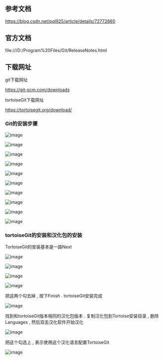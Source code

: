 ## 参考文档
https://blog.csdn.net/pql925/article/details/72772660

## 官方文档
file:///D:/Program%20Files/Git/ReleaseNotes.html

## 下载网址

git下载网址

https://git-scm.com/downloads

    
tortoiseGit下载网址

https://tortoisegit.org/download/

### Git的安装步骤

![image](https://github.com/qq814110433/photo-repository/blob/master/git/git-01.jpg?raw=true)

![image](https://github.com/qq814110433/photo-repository/blob/master/git/git-02.jpg?raw=true)

![image](https://github.com/qq814110433/photo-repository/blob/master/git/git-03.jpg?raw=true)

![image](https://github.com/qq814110433/photo-repository/blob/master/git/git-04.jpg?raw=true)

![image](https://github.com/qq814110433/photo-repository/blob/master/git/git-05.jpg?raw=true)

![image](https://github.com/qq814110433/photo-repository/blob/master/git/git-06.jpg?raw=true)

![image](https://github.com/qq814110433/photo-repository/blob/master/git/git-07.jpg?raw=true)

![image](https://github.com/qq814110433/photo-repository/blob/master/git/git-08.jpg?raw=true)

![image](https://github.com/qq814110433/photo-repository/blob/master/git/git-09.jpg?raw=true)

![image](https://github.com/qq814110433/photo-repository/blob/master/git/git-10.jpg?raw=true)

### tortoiseGit的安装和汉化包的安装

TortoiseGit的安装基本是一路Next 

![image](https://github.com/qq814110433/photo-repository/blob/master/git/git-tortoise-01.jpg?raw=true)

![image](https://github.com/qq814110433/photo-repository/blob/master/git/git-tortoise-02.jpg?raw=true)

![image](https://github.com/qq814110433/photo-repository/blob/master/git/git-tortoise-03.jpg?raw=true)

![image](https://github.com/qq814110433/photo-repository/blob/master/git/git-tortoise-04.jpg?raw=true)

把这两个勾去掉 , 按下Finish .  tortoiseGit安装完成

![image](https://github.com/qq814110433/photo-repository/blob/master/git/git-tortoise-05.jpg?raw=true)

找到和tortoiseGit版本相同的汉化包版本 . 
复制汉化包到Tortoise安装目录 , 删除Languages , 然后双击汉化软件开始汉化

![image](https://github.com/qq814110433/photo-repository/blob/master/git/git-tortoise-06.jpg?raw=true)

把这个勾选上 , 表示使用这个汉化语言配置TortoiseGit

![image](https://github.com/qq814110433/photo-repository/blob/master/git/git-tortoise-07.jpg?raw=true)